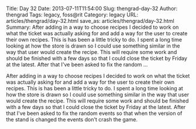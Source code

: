 Title: Day 32
Date: 2013-07-11T11:54:00
Slug: thengrad-day-32
Author: thengrad
Tags: legacy, foss@rit
Category: legacy
URL: articles/thengrad/day-32.html
save_as: articles/thengrad/day-32.html
Summary: After adding in a way to choose recipes I decided to work on what the ticket was actually asking for and add a way for the user to create their own recipes. This is has been a little tricky to do. I spent a long time looking at how the store is drawn so I could use something similar in the way that user would create the recipe. This will require some work and should be finished with a few days so that I could close the ticket by Friday at the latest. After that I've been asked to fix the random  ... 

After adding in a way to choose recipes I decided to work on what the ticket
was actually asking for and add a way for the user to create their own
recipes. This is has been a little tricky to do. I spent a long time looking
at how the store is drawn so I could use something similar in the way that
user would create the recipe. This will require some work and should be
finished with a few days so that I could close the ticket by Friday at the
latest. After that I've been asked to fix the random events so that when the
version of the stand is changed the events don't crash the game.

